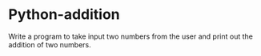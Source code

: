 # Python-addition
Write a program to take input two numbers from the user and print out the addition of two numbers.
